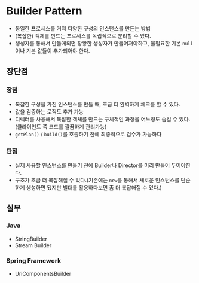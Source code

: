 # Builder Pattern

- 동일한 프로세스를 거져 다양한 구성의 인스턴스를 만든는 방법
- (복잡한) 객체를 만드는 프로세스를 독립적으로 분리할 수 있다.
- 생성자를 통해서 만들게되면 장황한 생성자가 만들어져야하고, 불필요한 기본 `null`이나 기본 값들이 추가되어야 한다.

## 장단점

### 장점

- 복잡한 구성을 가진 인스턴스를 만들 때, 조금 더 완벽하게 체크를 할 수 있다.
- 값을 검증하는 로직도 추가 가능
- 디렉터를 사용해서 복잡한 객체를 만드는 구체적인 과정을 어느정도 숨길 수 있다.(클라이언트 쪽 코드를 깔끔하게 관리가능)
- `getPlan()` / `build()`를 호출하기 전에 최종적으로 검수가 가능하다

### 단점

- 실제 사용할 인스턴스를 만들기 전에 Builder나 Director를 미리 만들어 두어야한다.
- 구조가 조금 더 복잡해질 수 있다.(기존에는 `new`를 통해서 새로운 인스턴스를 단순하게 생성하면 됐지만 빌더를 활용하다보면 좀 더 복잡해질 수 있다.)

## 실무

### Java

- StringBuilder
- Stream Builder

### Spring Framework

- UriComponentsBuilder